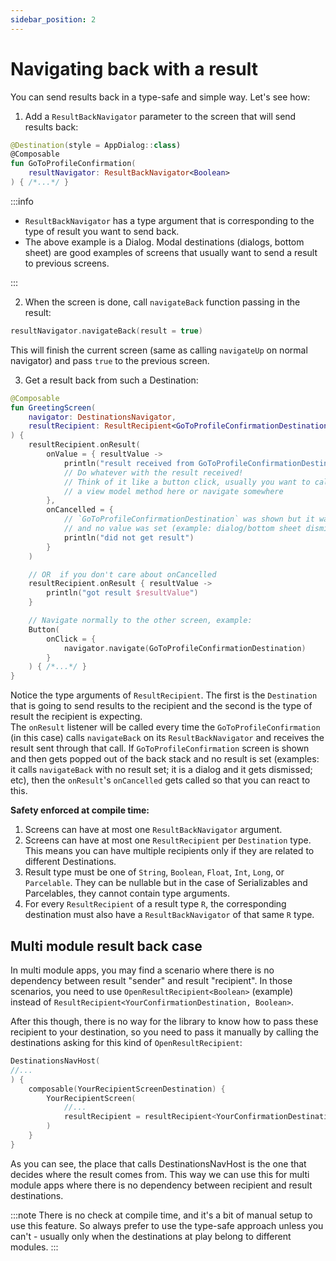 ```yaml
---
sidebar_position: 2
---
```


# Navigating back with a result

You can send results back in a type-safe and simple way.
Let's see how:

1. Add a `ResultBackNavigator` parameter to the screen that will send results back:

```kotlin
@Destination(style = AppDialog::class)
@Composable
fun GoToProfileConfirmation(
    resultNavigator: ResultBackNavigator<Boolean>
) { /*...*/ }
```

:::info

- `ResultBackNavigator` has a type argument that is corresponding to the type of result you want to send back.
- The above example is a Dialog. Modal destinations (dialogs, bottom sheet) are good examples of screens that usually want to send a result to previous screens.

:::

2. When the screen is done, call `navigateBack` function passing in the result:

```kotlin
resultNavigator.navigateBack(result = true)
```

This will finish the current screen (same as calling `navigateUp` on normal navigator) and pass `true` to the previous screen.

3. Get a result back from such a Destination:

```kotlin
@Composable
fun GreetingScreen(
    navigator: DestinationsNavigator,
    resultRecipient: ResultRecipient<GoToProfileConfirmationDestination, Boolean>
) {
    resultRecipient.onResult(
        onValue = { resultValue ->
            println("result received from GoToProfileConfirmationDestination = ${resultValue}")
            // Do whatever with the result received!
            // Think of it like a button click, usually you want to call
            // a view model method here or navigate somewhere
        },
        onCancelled = {
            // `GoToProfileConfirmationDestination` was shown but it was canceled
            // and no value was set (example: dialog/bottom sheet dismissed)
            println("did not get result")
        }
    )

    // OR  if you don't care about onCancelled
    resultRecipient.onResult { resultValue ->
        println("got result $resultValue")
    }

    // Navigate normally to the other screen, example:
    Button(
        onClick = {
            navigator.navigate(GoToProfileConfirmationDestination)
        }
    ) { /*...*/ }
}
```

Notice the type arguments of `ResultRecipient`. The first is the `Destination` that is going to send results to the recipient and the second is the type of result the recipient is expecting.  
The `onResult` listener will be called every time the `GoToProfileConfirmation` (in this case) calls `navigateBack` on its `ResultBackNavigator` and receives the result sent through that call.
If `GoToProfileConfirmation` screen is shown and then gets popped out of the back stack and no result is set (examples: it calls `navigateBack` with no result set; it is a dialog and it gets dismissed; etc), then the `onResult`'s `onCancelled` gets called so that you can react to this.

**Safety enforced at compile time:**

1. Screens can have at most one `ResultBackNavigator` argument.
2. Screens can have at most one `ResultRecipient` per `Destination` type. This means you can have multiple recipients only if they are related to different Destinations.
3. Result type must be one of `String`, `Boolean`, `Float`, `Int`, `Long`, or `Parcelable`. They can be nullable but in the case of Serializables and Parcelables, they cannot contain type arguments.
4. For every `ResultRecipient` of a result type `R`, the corresponding destination must also have a `ResultBackNavigator` of that same `R` type.

## Multi module result back case

In multi module apps, you may find a scenario where there is no dependency between result "sender" and result "recipient". In those scenarios, you need to use `OpenResultRecipient<Boolean>` (example) instead of `ResultRecipient<YourConfirmationDestination, Boolean>`.

After this though, there is no way for the library to know how to pass these recipient to your destination, so you need to pass it manually by calling the destinations asking for this kind of `OpenResultRecipient`:

```kotlin
DestinationsNavHost(
//...
) {
    composable(YourRecipientScreenDestination) {
        YourRecipientScreen(
            //...
            resultRecipient = resultRecipient<YourConfirmationDestination, Boolean>()
        )
    }
}
```

As you can see, the place that calls DestinationsNavHost is the one that decides where the result comes from. This way we can use this for multi module apps where there is no dependency between recipient and result destinations.

:::note
There is no check at compile time, and it's a bit of manual setup to use this feature. So always prefer to use the type-safe approach unless you can't - usually only when the destinations at play belong to different modules.
:::
